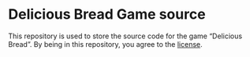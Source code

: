 # Delicious Bread Game source

This repository is used to store the source code for the game “Delicious Bread”.
By being in this repository, you agree to the [license](https://github.com/levalyukov/deliciousbreadgame/blob/main/LICENSE).
